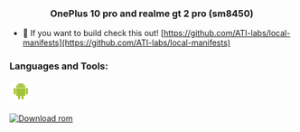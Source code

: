 <h3 align="center">OnePlus 10 pro and realme gt 2 pro (sm8450)</h3>

- 🔭 If you want to build check this out! [https://github.com/ATI-labs/local-manifests](https://github.com/ATI-labs/local-manifests)

<h3 align="left">Languages and Tools:</h3>
<p align="left"> <a href="https://developer.android.com" target="_blank" rel="noreferrer"> <img src="https://raw.githubusercontent.com/devicons/devicon/master/icons/android/android-original-wordmark.svg" alt="android" width="40" height="40"/> </a> </p>


<a href="https://sourceforge.net/p/oneplus-10-pro/"><img alt="Download rom" src="https://sourceforge.net/sflogo.php?type=18&amp;group_id=3710359" width=200></a>
